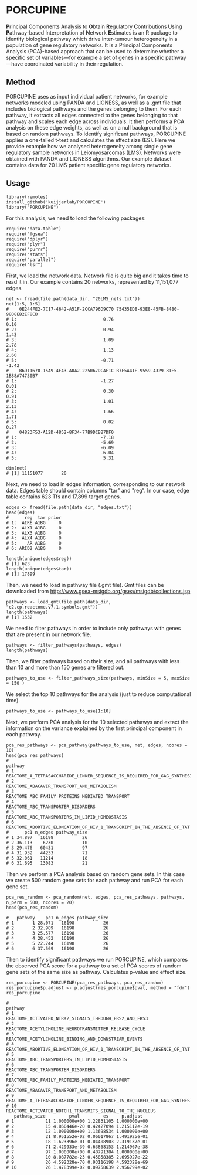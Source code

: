 # PORCUPINE
**P**rincipal Components Analysis to **O**btain **R**egulatory **C**ontributions **U**sing **P**athway-based Interpretation of **N**etwork **E**stimates is an R package to identify biological pathway which drive inter-tumour heterogeneity in a population of gene regulatory networks. It is a Principal Components Analysis (PCA)-based approach that can be used to determine whether a specific set of variables—for example a set of genes in a specific pathway—have coordinated variability in their regulation.

## Method
PORCUPINE uses as input individual patient networks, for example networks modeled using PANDA and LIONESS, as well as a .gmt file that includes biological pathways and the genes belonging to them. For each pathway, it extracts all edges connected to the genes belonging to that pathway and scales each edge across individuals. It then performs a PCA analysis on these edge weights, as well as on a null background that is based on random pathways. To identify significant pathways, PORCUPINE applies a one-tailed t-test and calculates the effect size (ES). 
Here we provide example how we analysed heterogeneity among single gene regulatory sample networks in Leiomyosarcomas (LMS). Networks were obtained with PANDA and LIONESS algorithms. Our example dataset contains data for 20 LMS patient specific gene regulatory networks. 

## Usage
```{r}
library(remotes)
install_github('kuijjerlab/PORCUPINE')
library("PORCUPINE")
```
For this analysis, we need to load the following packages:
```{r}
require("data.table")
require("fgsea")
require("dplyr")
require("plyr")
require("purrr")
require("stats")
require("parallel")
require("lsr")
```
First, we load the network data. Network file is quite big and it takes time to read it in. Our example contains 20 networks, represented by 11,151,077 edges.

```{r}
net <- fread(file.path(data_dir, "20LMS_nets.txt"))
net[1:5, 1:5]
#    0E244FE2-7C17-4642-A51F-2CCA796D9C70 75435ED8-93E8-45FB-8480-98D8EB2EF8CB
# 1:                                 0.76                                 0.10
# 2:                                 0.94                                 1.43
# 3:                                 1.09                                 2.78
# 4:                                 1.13                                 2.60
# 5:                                -0.71                                -1.42
#    B6D11678-15A9-4F43-A0A2-225067DCAF1C B7F5A41E-9559-4329-81F5-1B88A74730B7
# 1:                                -1.27                                 0.01
# 2:                                 0.30                                 0.91
# 3:                                 1.01                                 2.13
# 4:                                 1.66                                 1.71
# 5:                                 0.02                                 0.27
#    04823F53-A12D-4852-8F34-77B9DCBB7DF0
# 1:                                -7.18
# 2:                                -5.69
# 3:                                -6.09
# 4:                                -6.04
# 5:                                 5.31

dim(net)
# [1] 11151077       20
```

Next, we need to load in edges information, corresponding to our network data. Edges table should contain columns "tar" and "reg". In our case, edge table contains 623 Tfs and 17,899 target genes.

```{r}
edges <- fread(file.path(data_dir, "edges.txt"))
head(edges)
#      reg  tar prior
# 1:  AIRE A1BG     0
# 2:  ALX1 A1BG     0
# 3:  ALX3 A1BG     0
# 4:  ALX4 A1BG     0
# 5:    AR A1BG     0
# 6: ARID2 A1BG     0

length(unique(edges$reg))
# [1] 623
length(unique(edges$tar))
# [1] 17899
```
Then, we need to load in pathway file (.gmt file). Gmt files can be downloaded from http://www.gsea-msigdb.org/gsea/msigdb/collections.jsp
```{r}
pathways <- load_gmt(file.path(data_dir, "c2.cp.reactome.v7.1.symbols.gmt"))
length(pathways)
# [1] 1532
```
We need to filter pathways in order to include only pathways with genes that are present in our network file. 
```{r}
pathways <- filter_pathways(pathways, edges)
length(pathways)
```
Then, we filter pathways based on their size, and all pathways with less than 10 and more than 150 genes are filtered out. 
```{r}
pathways_to_use <- filter_pathways_size(pathways, minSize = 5, maxSize = 150 )
```
We select the top 10 pathways for the analysis (just to reduce computational time).
```{r}
pathways_to_use <- pathways_to_use[1:10]
```
Next, we perform PCA analysis for the 10 selected pathawys and extact the information on the variance explained by the first principal component in each pathway.
```{r}
pca_res_pathways <- pca_pathway(pathways_to_use, net, edges, ncores = 10)
head(pca_res_pathways)
#                                                                   pathway
# 1 REACTOME_A_TETRASACCHARIDE_LINKER_SEQUENCE_IS_REQUIRED_FOR_GAG_SYNTHESIS
# 2                               REACTOME_ABACAVIR_TRANSPORT_AND_METABOLISM
# 3                          REACTOME_ABC_FAMILY_PROTEINS_MEDIATED_TRANSPORT
# 4                                       REACTOME_ABC_TRANSPORTER_DISORDERS
# 5                           REACTOME_ABC_TRANSPORTERS_IN_LIPID_HOMEOSTASIS
# 6   REACTOME_ABORTIVE_ELONGATION_OF_HIV_1_TRANSCRIPT_IN_THE_ABSENCE_OF_TAT
#      pc1 n_edges pathway_size
# 1 34.897   16198           26
# 2 36.113    6230           10
# 3 29.476   60431           97
# 4 31.932   44233           71
# 5 32.061   11214           18
# 6 31.695   13083           21
```
Then we perform a PCA analysis based on random gene sets. In this case we create 500 random gene sets for each pathway and run PCA for each gene set.

```{r}
pca_res_random <- pca_random(net, edges, pca_res_pathways, pathways, n_perm = 500, ncores = 20)
head(pca_res_random)

#   pathway    pc1 n_edges pathway_size
# 1       1 28.071   16198           26
# 2       2 32.989   16198           26
# 3       3 25.577   16198           26
# 4       4 28.452   16198           26
# 5       5 22.744   16198           26
# 6       6 37.569   16198           26

```
Then to identify significant pathways we run PORCUPINE, which compares the observed PCA score for a pathway to a set of PCA scores of random gene sets of the same size as pathway. Calculates p-value and effect size.
```{r}
res_porcupine <- PORCUPINE(pca_res_pathways, pca_res_random)
res_porcupine$p.adjust <- p.adjust(res_porcupine$pval, method = "fdr")
res_porcupine

#                                                                    pathway
# 1                    REACTOME_ACTIVATED_NTRK2_SIGNALS_THROUGH_FRS2_AND_FRS3
# 2                     REACTOME_ACETYLCHOLINE_NEUROTRANSMITTER_RELEASE_CYCLE
# 3                      REACTOME_ACETYLCHOLINE_BINDING_AND_DOWNSTREAM_EVENTS
# 4    REACTOME_ABORTIVE_ELONGATION_OF_HIV_1_TRANSCRIPT_IN_THE_ABSENCE_OF_TAT
# 5                            REACTOME_ABC_TRANSPORTERS_IN_LIPID_HOMEOSTASIS
# 6                                        REACTOME_ABC_TRANSPORTER_DISORDERS
# 7                           REACTOME_ABC_FAMILY_PROTEINS_MEDIATED_TRANSPORT
# 8                                REACTOME_ABACAVIR_TRANSPORT_AND_METABOLISM
# 9  REACTOME_A_TETRASACCHARIDE_LINKER_SEQUENCE_IS_REQUIRED_FOR_GAG_SYNTHESIS
# 10                REACTOME_ACTIVATED_NOTCH1_TRANSMITS_SIGNAL_TO_THE_NUCLEUS
   pathway_size         pval         es     p.adjust
# 1            11 1.000000e+00 1.22831105 1.000000e+00
# 2            15 4.860446e-20 0.42427094 1.215112e-19
# 3            12 1.000000e+00 1.13698534 1.000000e+00
# 4            21 8.951552e-02 0.06017867 1.491925e-01
# 5            18 1.623396e-01 0.04408903 2.319137e-01
# 6            71 2.429933e-39 0.63868153 1.214967e-38
# 7            97 1.000000e+00 0.48791384 1.000000e+00
# 8            10 8.087782e-23 0.45858385 2.695927e-22
# 9            26 4.592328e-70 0.93116198 4.592328e-69
# 10           26 1.478399e-02 0.09758639 2.956799e-02
```
